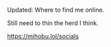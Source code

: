 Updated: Where to find me online.

Still need to thin the herd I think.

[<span class="invisible">https://</span><span class="">mihobu.lol/socials</span><span class="invisible"></span>](https://mihobu.lol/socials)